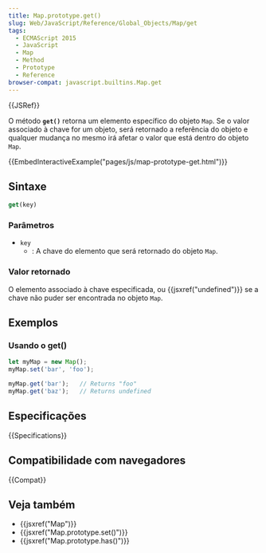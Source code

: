 ```yaml
---
title: Map.prototype.get()
slug: Web/JavaScript/Reference/Global_Objects/Map/get
tags:
  - ECMAScript 2015
  - JavaScript
  - Map
  - Method
  - Prototype
  - Reference
browser-compat: javascript.builtins.Map.get
---
```

{{JSRef}}

O método **`get()`** retorna um elemento específico do objeto `Map`. Se o valor
associado à chave for um objeto, será retornado a referência do objeto e qualquer mudança no mesmo
irá afetar o valor que está dentro do objeto `Map`.

{{EmbedInteractiveExample("pages/js/map-prototype-get.html")}}

## Sintaxe

```js
get(key)
```

### Parâmetros

- `key`
  - : A chave do elemento que será retornado do objeto `Map`.

### Valor retornado

O elemento associado à chave especificada, ou {{jsxref("undefined")}} se
a chave não puder ser encontrada no objeto `Map`.

## Exemplos

### Usando o get()

```js
let myMap = new Map();
myMap.set('bar', 'foo');

myMap.get('bar');   // Returns "foo"
myMap.get('baz');   // Returns undefined
```

## Especificações

{{Specifications}}

## Compatibilidade com navegadores

{{Compat}}

## Veja também

- {{jsxref("Map")}}
- {{jsxref("Map.prototype.set()")}}
- {{jsxref("Map.prototype.has()")}}
